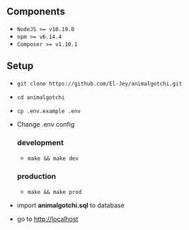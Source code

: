 ## Components
- `NodeJS >= v10.19.0`
- `npm >= v6.14.4`
- `Composer >= v1.10.1`

## Setup
- `git clone https://github.com/El-Jey/animalgotchi.git`
- `cd animalgotchi`
- `cp .env.example .env`
- Change .env config
     ### development
     - `make && make dev`

     ### production
     - `make && make prod`
- import **animalgotchi.sql** to database
- go to <http://localhost>
